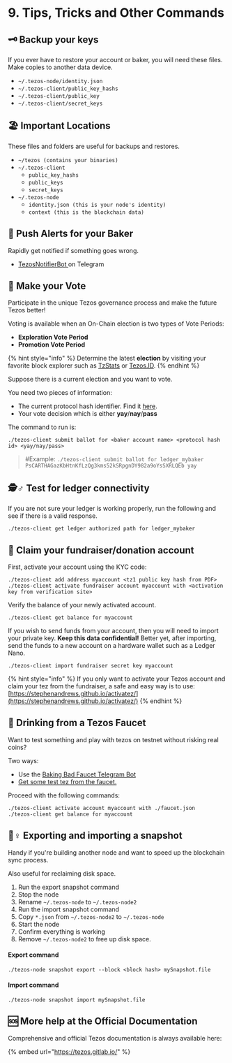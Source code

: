 # 9. Tips, Tricks and Other Commands

## 🗝 Backup your keys

If you ever have to restore your account or baker, you will need these files. Make copies to another data device.

* `~/.tezos-node/identity.json`
* `~/.tezos-client/public_key_hashs`
* `~/.tezos-client/public_key`
* `~/.tezos-client/secret_keys`

## 🏖 Important Locations

These files and folders are useful for backups and restores.

* `~/tezos (contains your binaries)`
* `~/.tezos-client`
  * `public_key_hashs`
  * `public_keys`
  * `secret_keys`
* `~/.tezos-node`
  * `identity.json (this is your node's identity)`
  * `context (this is the blockchain data)`

## 🔎 Push Alerts for your Baker

Rapidly get notified if something goes wrong.

* [TezosNotifierBot ](https://t.me/TezosNotifierBot)on Telegram

## 🏨 Make your Vote

Participate in the unique Tezos governance process and make the future Tezos better!

Voting is available when an On-Chain election is two types of Vote Periods:

* **Exploration Vote Period**
* **Promotion Vote Period**

{% hint style="info" %}
Determine the latest **election** by visiting your favorite block explorer such as [TzStats](https://tzstats.com/election/head) or [Tezos.ID](https://tezos.id/voting-periods).
{% endhint %}

Suppose there is a current election and you want to vote.

You need two pieces of information:

* The current protocol hash identifier. Find it [here](https://tezos.id/protocols).
* Your vote decision which is either **yay**/**nay**/**pass**

The command to run is:

```text
./tezos-client submit ballot for <baker account name> <protocol hash id> <yay/nay/pass>
```

> \#Example: `./tezos-client submit ballot for ledger_mybaker PsCARTHAGazKbHtnKfLzQg3kms52kSRpgnDY982a9oYsSXRLQEb yay`

## 🕵♂ Test for ledger connectivity

If you are not sure your ledger is working properly, run the following and see if there is a valid response.

```text
./tezos-client get ledger authorized path for ledger_mybaker
```

## 🍭 Claim your fundraiser/donation account

First, activate your account using the KYC code:

```text
./tezos-client add address myaccount <tz1 public key hash from PDF>
./tezos-client activate fundraiser account myaccount with <activation key from verification site>
```

Verify the balance of your newly activated account.

```text
./tezos-client get balance for myaccount
```

If you wish to send funds from your account, then you will need to import your private key. **Keep this data confidential!** Better yet, after importing, send the funds to a new account on a hardware wallet such as a Ledger Nano.

```text
./tezos-client import fundraiser secret key myaccount
```

{% hint style="info" %}
If you only want to activate your Tezos account and claim your tez from the fundraiser, a safe and easy way is to use: [https://stephenandrews.github.io/activatez/](https://stephenandrews.github.io/activatez/)
{% endhint %}

## 🚰 Drinking from a Tezos Faucet

Want to test something and play with tezos on testnet without risking real coins?

Two ways:

* Use the [Baking Bad Faucet Telegram Bot](https://t.me/tezos_faucet_bot)
* [Get some test tez from the faucet.](https://faucet.tzalpha.net/)

Proceed with the following commands:

```text
./tezos-client activate account myaccount with ./faucet.json
./tezos-client get balance for myaccount
```

## 🤹♀ Exporting and importing a snapshot

Handy if you're building another node and want to speed up the blockchain sync process.

Also useful for reclaiming disk space. 

1. Run the export snapshot command
2. Stop the node
3. Rename `~/.tezos-node` to `~/.tezos-node2`
4. Run the import snapshot command
5. Copy `*.json` from `~/.tezos-node2` to `~/.tezos-node`
6. Start the node
7. Confirm everything is working
8. Remove `~/.tezos-node2` to free up disk space.

#### Export command

```text
./tezos-node snapshot export --block <block hash> mySnapshot.file
```

#### Import command

```text
./tezos-node snapshot import mySnapshot.file
```

## 🆘 More help at the Official Documentation

Comprehensive and official Tezos documentation is always available here:

{% embed url="https://tezos.gitlab.io/" %}

